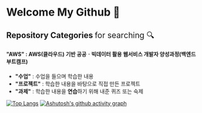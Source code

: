 # Welcome My Github 👋

## <strong>Repository Categories</strong> <span style="font-weight:normal">for searching 🔍</span>
#### **"AWS"**  : AWS(클라우드) 기반 공공ㆍ빅데이터 활용 웹서비스 개발자 양성과정(백엔드 부트캠프)
  - **"수업"**  : 수업을 들으며 학습한 내용
  - **"프로젝트"**  : 학습한 내용을 바탕으로 직접 만든 프로젝트
  - **"과제"**  : 학습한 내용을 **연습**하기 위해 내준 퀴즈 또는 숙제

[![Top Langs](https://github-readme-stats.vercel.app/api/top-langs/?username=SeongGwangJu)](https://github.com/anuraghazra/github-readme-stats)
[![Ashutosh's github activity graph](https://github-readme-activity-graph.vercel.app/graph?username=SeongGwangJu&theme=high-contrast)](https://github.com/ashutosh00710/github-readme-activity-graph)
